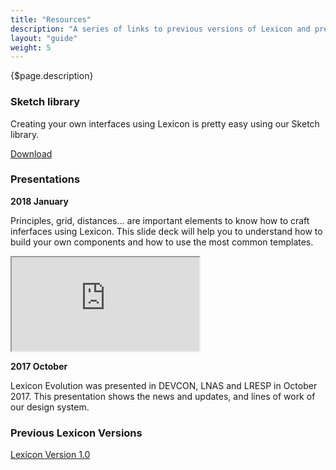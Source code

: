 ```yaml
---
title: "Resources"
description: "A series of links to previous versions of Lexicon and presentations done related to this design language."
layout: "guide"
weight: 5
---
```


<div class="page-description">{$page.description}</div>

### Sketch library

Creating your own interfaces using Lexicon is pretty easy using our Sketch library.

<a class="btn btn-primary" href="https://drive.google.com/open?id=1yuTAx42ZKvqc89yrCd8B2IsuCgwBc0Ci" target="_blank">Download</a>

### Presentations

**2018 January**

Principles, grid, distances... are important elements to know how to craft inferfaces using Lexicon. This slide deck will help you to understand how to build your own components and how to use the most common templates.

<div class="videoContainer">
    <iframe src="https://docs.google.com/presentation/d/e/2PACX-1vSfh3xT-ogqij9lmxzJ3n1BmmweFu9XSYahZATIbt7R6jZpqrXEp3iGNSkGwIbGsXKDLGe9d5zs6PnH/embed?start=false&loop=false&delayms=3000" class="video"></iframe>
</div>

**2017 October**

Lexicon Evolution was presented in DEVCON, LNAS and LRESP in October 2017. This presentation shows the news and updates, and lines of work of our design system.

<script async class="speakerdeck-embed" data-id="2e287bdf09a44bb78231e707a84a26a5" data-ratio="1.77777777777778" src="//speakerdeck.com/assets/embed.js"></script>

### Previous Lexicon Versions

[Lexicon Version 1.0](http://v1.lexicondesign.io)